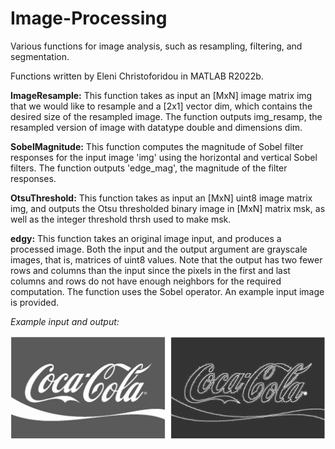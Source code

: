 # Image-Processing
Various functions for image analysis, such as resampling, filtering, and segmentation.

Functions written by Eleni Christoforidou in MATLAB R2022b.

**ImageResample:** This function takes as input an [MxN] image matrix img that we would like to resample and a [2x1] vector dim, which contains the desired size of the resampled image. The function outputs img_resamp, the resampled version of image with datatype double and dimensions dim.

**SobelMagnitude:** This function computes the magnitude of Sobel filter responses for the input image 'img' using the horizontal and vertical Sobel filters. The function outputs 'edge_mag', the magnitude of the filter responses.

**OtsuThreshold:** This function takes as input an [MxN] uint8 image matrix img, and outputs the Otsu thresholded binary image in  [MxN] matrix msk, as well as the integer threshold thrsh used to make msk.

**edgy:** This function takes an original image input, and produces a processed image. Both the input and the output argument are grayscale images, that is, matrices of uint8 values. Note that the output has two fewer rows and columns than the input since the pixels in the first and last columns and rows do not have enough neighbors for the required computation. The function uses the Sobel operator. An example input image is provided.

_Example input and output:_

![example image](https://github.com/eleni-chr/Image-Processing/blob/master/example.png)
